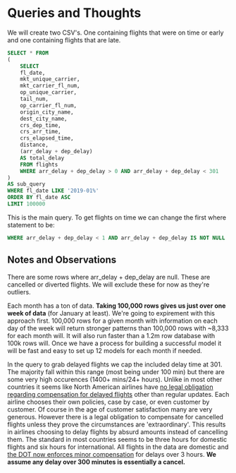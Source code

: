 # Queries and Thoughts
We will create two CSV's. One containing flights that were on time or early and one containing flights that are late.
```SQL
SELECT * FROM 
(   
    SELECT
    fl_date,
    mkt_unique_carrier,
    mkt_carrier_fl_num,
    op_unique_carrier,
    tail_num,
    op_carrier_fl_num,
    origin_city_name,
    dest_city_name,
    crs_dep_time,
    crs_arr_time,
    crs_elapsed_time,
    distance,
    (arr_delay + dep_delay) 
    AS total_delay
    FROM flights
    WHERE arr_delay + dep_delay > 0 AND arr_delay + dep_delay < 301
)
AS sub_query
WHERE fl_date LIKE '2019-01%'
ORDER BY fl_date ASC
LIMIT 100000
```
This is the main query. To get flights on time we can change the first where statement to be:
```SQL
WHERE arr_delay + dep_delay < 1 AND arr_delay + dep_delay IS NOT NULL
```
## Notes and Observations
There are some rows where arr_delay + dep_delay are null. These are cancelled or diverted flights. We will exclude these for now as they're outliers.

Each month has a ton of data. **Taking 100,000 rows gives us just over one week of data** (for January at least). We're going to expirement with this approach first. 100,000 rows for a given month with information on each day of the week will return stronger patterns than 100,000 rows with ~8,333 for each month will. It will also run faster than a 1.2m row database with 100k rows will. Once we have a process for building a successful model it will be fast and easy to set up 12 models for each month if needed.

In the query to grab delayed flights we cap the included delay time at 301. The majority fall within this range (most being under 100 min) but there are some very high occurences (1400+ mins/24+ hours). Unlike in most other countries it seems like North American airlines have [no legal obligation regarding compensation for delayed flights](https://www.transportation.gov/individuals/aviation-consumer-protection/flight-delays-cancellations) other than regular updates. Each airline chooses their own policies, case by case, or even customer by customer. Of course in the age of customer satisfaction many are very generous. However there is a legal obligation to compensate for cancelled flights unless they prove the circumstances are 'extraordinary'. This results in airlines choosing to delay flights by absurd amounts instead of cancelling them. The standard in most countries seems to be three hours for domestic flights and six hours for international. All flights in the data are domestic and [the DOT now enforces minor compensation](https://www.thrillist.com/news/nation/flight-delay-refunds-department-of-transportation-rules) for delays over 3 hours. **We assume any delay over 300 minutes is essentially a cancel.**

